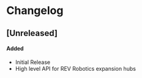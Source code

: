 # Changelog

## [Unreleased]

#### Added

- Initial Release
- High level API for REV Robotics expansion hubs
